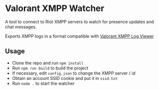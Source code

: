 # Valorant XMPP Watcher

A tool to connect to Riot XMPP servers to watch for presence updates and chat messages.

Exports XMPP logs in a format compatible with [Valorant XMPP Log Viewer](https://github.com/techchrism/valorant-xmpp-log-viewer)

## Usage
- Clone the repo and run `npm install`
- Run `npm run build` to build the project
- If necessary, edit `config.json` to change the XMPP server / id
- Obtain an account SSID cookie and put it in `ssid.txt`
- Run `node .` to start the watcher
